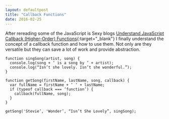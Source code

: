 ```yaml
---
layout: defaultpost
title: "Callback Functions"
date: 2016-02-25
---
```


After rereading some of the JavaScript is Sexy blogs [Understand JavaScript Callback (Higher-Order) Functions](http://javascriptissexy.com/understand-javascript-callback-functions-and-use-them/){:target="_blank"} I finally understand the concept of a callback function and how to use them. Not only are they versatile but they can save a lot of work and provide abstraction.

    function singSong(artist, song) {
      console.log(song + ’ is a song by ’ + artist);
      console.log(“Isn’t she lovely. Isn’t she wonderful.”);
    }

    function getSong(firstName, lastName, song, callback) {
      var fullName = firstName + ‘ ‘ + lastName;
      if (typeof callback === ‘function’) {
        callback(fullName, song);
      }
    }

    getSong('Stevie’, 'Wonder’, “Isn’t She Lovely”, singSong);
